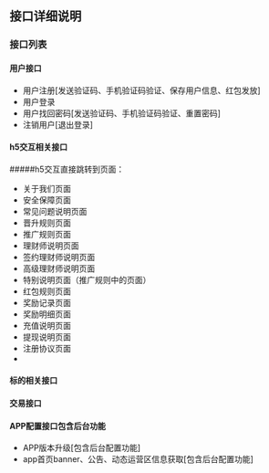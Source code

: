 ## 接口详细说明


### 接口列表


#### 用户接口

* 用户注册[发送验证码、手机验证码验证、保存用户信息、红包发放]
* 用户登录
* 用户找回密码[发送验证码、手机验证码验证、重置密码]
* 注销用户[退出登录]

#### h5交互相关接口
#####h5交互直接跳转到页面：
* 关于我们页面 
* 安全保障页面
* 常见问题说明页面
* 晋升规则页面
* 推广规则页面
* 理财师说明页面
* 签约理财师说明页面
* 高级理财师说明页面
* 特别说明页面（推广规则中的页面）
* 红包规则页面
* 奖励记录页面
* 奖励明细页面
* 充值说明页面
* 提现说明页面
* 注册协议页面 
* 



#### 标的相关接口


#### 交易接口




#### APP配置接口包含后台功能

* APP版本升级[包含后台配置功能]
* app首页banner、公告、动态运营区信息获取[包含后台配置功能]


